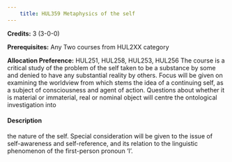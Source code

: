 ```yaml
---
    title: HUL359 Metaphysics of the self
---
```

**Credits:** 3 (3-0-0)



**Prerequisites:** Any Two courses from HUL2XX category 

**Allocation Preference:** HUL251, HUL258, HUL253, HUL256 The course is a critical study of the problem of the self taken to be a substance by some and denied to have any substantial reality by others. Focus will be given on examining the worldview from which stems the idea of a continuing self, as a subject of consciousness and agent of action. Questions about whether it is material or immaterial, real or nominal object will centre the ontological investigation into

#### Description 
the nature of the self. Special consideration will be given to the issue of self-awareness and self-reference, and its relation to the linguistic phenomenon of the first-person pronoun ‘I’.